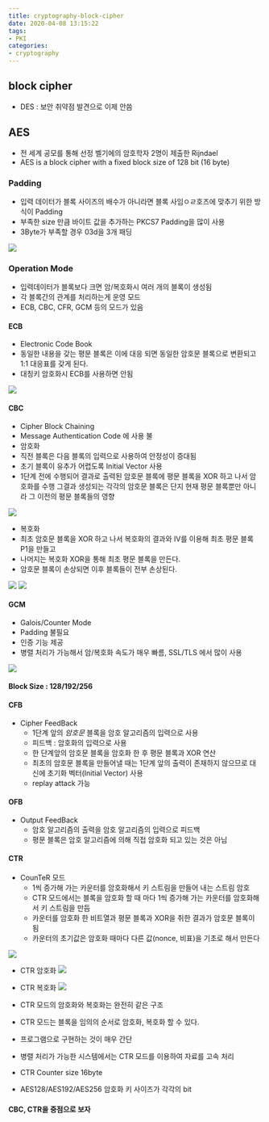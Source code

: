 ```yaml
---
title: cryptography-block-cipher
date: 2020-04-08 13:15:22
tags:
- PKI
categories:
- cryptography
---
```


## block cipher
- DES : 보안 취약점 발견으로 이제 안씀

## AES 
- 전 세계 공모를 통해 선정 벨기에의 암호학자 2명이 제출한 Rijndael 
- AES is a block cipher with a fixed block size of 128 bit (16 byte)

### Padding
- 입력 데이터가 블록 사이즈의 배수가 아니라면 블록 사임ㅇㄹ호즈에 맞추기 위한 방식이 Padding
- 부족한 size 만큼 바이트 값을 추가하는 PKCS7 Padding을 많이 사용
- 3Byte가 부족할 경우 03d을 3개 패딩

![](/images/cryptography/block/AES/PKCS7_Padding.png)

### Operation Mode
- 입력데이터가 블록보다 크면 암/복호화시 여러 개의 블록이 생성됨
- 각 블록간의 관계를 처리하는게 운영 모드
- ECB, CBC, CFR, GCM 등의 모드가 있음

#### ECB
- Electronic Code Book
- 동일한 내용을 갖는 평문 블록은 이에 대응 되면 동일한 암호문 블록으로 변환되고 1:1 대응표를 갖게 된다.
- 대칭키 암호화시 ECB를 사용하면 안됨

![](/images/cryptography/block/AES/ECB.png)

#### CBC
- Cipher Block Chaining
- Message Authentication Code 에 사용 불
- 암호화
- 직전 블록은 다음 블록의 입력으로 사용하여 안정성이 증대됨
- 초기 블록이 유추가 어렵도록 Initial Vector 사용
- 1단계 전에 수행되어 결과로 출력된 암호문 블록에 평문 블록을 XOR 하고 나서 암호화를 수행 
    그결과 생성되는 각각의 암호문 블록은 단지 현재 평문 블록뿐만 아니라 그 이전의 평문 블록들의 영향
    
![](/images/cryptography/block/AES/CBC_encrypt.png)

- 복호화
- 최초 암호문 블록을 XOR 하고 나서 복호화의 결과와 IV를 이용해 최초 평문 블록 P1을 만들고
- 나머지는 복호화 XOR을 통해 최초 평문 블록을 만든다. 
- 암호문 블록이 손상되면 이후 블록들이 전부 손상된다.

![](/images/cryptography/block/AES/CBC_decrypt_1.png)
![](/images/cryptography/block/AES/CBC_decrypt_2.png)
    
#### GCM
- Galois/Counter Mode
- Padding 불필요
- 인증 기능 제공
- 병렬 처리가 가능해서 암/복호화 속도가 매우 빠름, SSL/TLS 에서 많이 사용

![](/images/cryptography/block/AES/GCM.png)

    
#### Block Size : 128/192/256

#### CFB
- Cipher FeedBack 
    - 1단계 앞의 *암호문* 블록을 암호 알고리즘의 입력으로 사용
    - 피드백 : 암호화의 입력으로 사용
    - 한 단계앞의 암호문 블록을 암호화 한 후 평문 블록과 XOR 연산 
    - 최초의 암호문 블록을 만들어낼 때는 1단계 앞의 출력이 존재하지 않으므로 대신에 초기화 벡터(Initial Vector) 사용
   - replay attack 가능
   
#### OFB
- Output FeedBack
    - 암호 알고리즘의 출력을 암호 알고리즘의 입력으로 피드백
    - 평문 블록은 암호 알고리즘에 의해 직접 암호화 되고 있는 것은 아님
    
#### CTR
- CounTeR 모드
    - 1씩 증가해 가는 카운터를 암호화해서 키 스트림을 만들어 내는 스트림 암호
    - CTR 모드에서는 블록을 암호화 할 때 마다 1씩 증가해 가는 카운터를 암호화해서 키 스트림을 만듬
    - 카운터를 암호화 한 비트열과 평문 블록과 XOR을 취한 결과가 암호문 블록이 됨
    - 카운터의 초기값은 암호화 때마다 다른 값(nonce, 비표)을 기초로 해서 만든다

![](/images/cryptography/block/AES/nonce.png)

- CTR 암호화
![](/images/cryptography/block/AES/CTR_AES_encrypt.png)

- CTR 복호화
![](/images/cryptography/block/AES/CTR_AES_decrypt.png)

- CTR 모드의 암호화와 복호화는 완전히 같은 구조
- CTR 모드는 블록을 임의의 순서로 암호화, 복호화 할 수 있다.
- 프로그램으로 구현하는 것이 매우 간단
- 병렬 처리가 가능한 시스템에서는 CTR 모드를 이용하여 자료를 고속 처리
- CTR Counter size 16byte
- AES128/AES192/AES256 암호화 키 사이즈가 각각의 bit

#### CBC, CTR을 중점으로 보자
